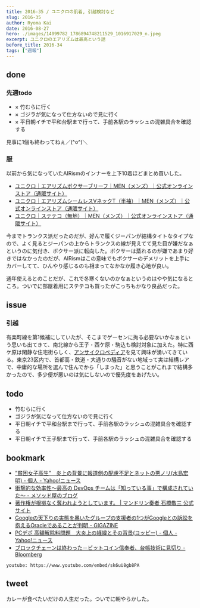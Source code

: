 ```yaml
---
title: 2016-35 / ユニクロの肌着, 引越検討など
slug: 2016-35
author: Ryoma Kai
date: 2016-08-27
hero: ./images/14099782_1786894748211529_1016917029_n.jpeg
excerpt: ユニクロのエアリズムは最高という話
before_title: 2016-34
tags: ["週報"]
---
```


done
----

### 先週todo
- × 竹むらに行く
- × ゴジラが気になって仕方ないので見に行く
- × 平日朝イチで平和台駅まで行って、手前各駅のラッシュの混雑具合を確認する

見事に1個も終わってねぇ／(^o^)＼

### 服
以前から気になっていたAIRismのインナーを上下10着ほどまとめ買いした。

- [ユニクロ｜エアリズムボクサーブリーフ｜MEN（メンズ）｜公式オンラインストア（通販サイト）](https://www.uniqlo.com/jp/store/goods/162859-09)
- [ユニクロ｜エアリズムシームレスVネックT（半袖）｜MEN（メンズ）｜公式オンラインストア（通販サイト）](https://www.uniqlo.com/jp/store/goods/170947)
- [ユニクロ｜ステテコ（無地）｜MEN（メンズ）｜公式オンラインストア（通販サイト）](https://www.uniqlo.com/jp/store/goods/175510-09-004)

今までトランクス派だったのだが、好んで履くジーパンが結構タイトなタイプなので、よく見るとジーパンの上からトランクスの線が見えてて見た目が嫌だなぁというのに気付き、ボクサー派に転向した。ボクサーは蒸れるのが嫌であまり好きではなかったのだが、AIRismはこの意味でもボクサーのデメリットを上手にカバーしてて、ひんやり感じるのも相まってなかなか履き心地が良い。

通年使えるとのことだが、これで冬寒くないのかなぁというのはやや気になるところ。ついでに部屋着用にステテコも買ったがこっちもかなり良品だった。

issue
----

### 引越

有楽町線を第1候補にしていたが、そこまでゲーセンに拘る必要ないかなぁという思いも出てきて、南北線から王子・西ケ原・駒込も検討対象に加えた。特に西ケ原は閑静な住宅街らしく、[アンサイクロペディア](http://ja.uncyclopedia.info/wiki/西ヶ原)を見て興味が湧いてきている。東京23区内で、首都高・鉄道・大通りの騒音がない地域って実は結構レアで、中庸的な場所を選んで住んでから「しまった」と思うことがこれまで結構多かったので、多少便が悪いのは気にしないので優先度をあげたい。

todo
----

- 竹むらに行く
- ゴジラが気になって仕方ないので見に行く
- 平日朝イチで平和台駅まで行って、手前各駅のラッシュの混雑具合を確認する
- 平日朝イチで王子駅まで行って、手前各駅のラッシュの混雑具合を確認する

bookmark
----

- [”貧困女子高生”　炎上の背景に報道側の配慮不足とネットの悪ノリ(水島宏明) - 個人 - Yahoo!ニュース](https://news.yahoo.co.jp/byline/mizushimahiroaki/20160822-00061377/)
- [衝撃的な効率性～最高の DevOps チームは「知っている事」で構成されていた～ - メソッド屋のブログ](https://simplearchitect.hatenablog.com/entry/2016/08/22/080010)
- [著作権が根拠なく奪われようとしています。 | マンドリン奏者 石橋敬三 公式サイト](http://kzo.me/aries_my_right/)
- [Googleの天下りの実態を暴いたグループの支援者の1つがGoogleとの訴訟を抱えるOracleであることが判明 - GIGAZINE](https://gigazine.net/news/20160823-google-transparency-project-oracle/)
- [PCデポ 高額解除料問題　大炎上の経緯とその背景(ヨッピー) - 個人 - Yahoo!ニュース](https://news.yahoo.co.jp/byline/yoppy/20160823-00061403/)
- [ブロックチェーンは終わった－ビットコイン信奉者、台帳技術に見切り - Bloomberg](https://www.bloomberg.co.jp/news/articles/2016-08-23/OCCME16K50YE01)

`youtube: https://www.youtube.com/embed/sk6uU8gb8PA`

tweet
----

カレーが食べたいだけの人生だった。ついでに朝やらかした。

<Instagram instagramId="BJj0x_4juRE" />
<Instagram instagramId="BJaDinbDAZw" />
<Tweet tweetLink="https://twitter.com/legnoh/status/768229586928754688" align="center" />
<Tweet tweetLink="https://twitter.com/legnoh/status/768229686824493056" align="center" />
